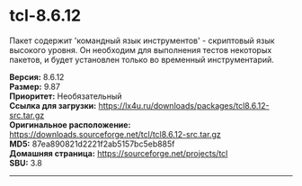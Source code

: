 # tcl-8.6.12

Пакет содержит 'командный язык инструментов' - скриптовый язык высокого уровня. Он необходим для выполнения тестов некоторых пакетов, и будет установлен только во временный инструментарий.

**Версия:** 8.6.12
<br />
**Размер:** 9.87
<br />
**Приоритет:** Необязательный
<br />
**Ссылка для загрузки:** https://lx4u.ru/downloads/packages/tcl8.6.12-src.tar.gz
<br />
**Оригинальное расположение:** https://downloads.sourceforge.net/tcl/tcl8.6.12-src.tar.gz
<br />
**MD5:** 87ea890821d2221f2ab5157bc5eb885f
<br />
**Домашняя страница:** https://sourceforge.net/projects/tcl
        <br />
**SBU:** 3.8

***
            